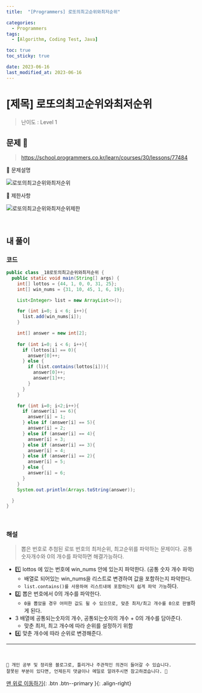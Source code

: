 ```yaml
---
title:  "[Programmers] 로또의최고순위와최저순위" 

categories:
  - Programmers
tags:
  - [Algorithm, Coding Test, Java]

toc: true
toc_sticky: true

date: 2023-06-16
last_modified_at: 2023-06-16
---
```


# [제목] 로또의최고순위와최저순위

> 난이도 : Level 1

## 문제 🎯

> <https://school.programmers.co.kr/learn/courses/30/lessons/77484>

📢 문제설명

![로또의최고순위와최저순위](https://github.com/hwet-j/hwet-j.github.io/assets/81364742/a788e89d-33a6-4699-a571-110345ec8c10)

📢 제한사항

![로또의최고순위와최저순위제한](https://github.com/hwet-j/hwet-j.github.io/assets/81364742/2b19cbd7-042e-4476-bef7-b4539dc025e3)


<br>

## 내 풀이

### 코드

```java
public class _18로또의최고순위와최저순위 {
  public static void main(String[] args) {
    int[] lottos = {44, 1, 0, 0, 31, 25};
    int[] win_nums = {31, 10, 45, 1, 6, 19};

    List<Integer> list = new ArrayList<>();

    for (int i=0; i < 6; i++){
      list.add(win_nums[i]);
    }

    int[] answer = new int[2];
    
    for (int i=0; i < 6; i++){
      if (lottos[i] == 0){
        answer[0]++;
      } else {
        if (list.contains(lottos[i])){
          answer[0]++;
          answer[1]++;
        }
      }
    }

    for (int i=0; i<2;i++){
      if (answer[i] == 6){
        answer[i] = 1;
      } else if (answer[i] == 5){
        answer[i] = 2;
      } else if (answer[i] == 4){
        answer[i] = 3;
      } else if (answer[i] == 3){
        answer[i] = 4;
      } else if (answer[i] == 2){
        answer[i] = 5;
      } else {
        answer[i] = 6;
      }
    }
    System.out.println(Arrays.toString(answer));

  }
}
```

<br>

### 해설

> 뽑은 번호로 추첨된 로또 번호의 최저순위, 최고순위를 파악하는 문제이다. 공통숫자개수와 0의 개수를 파악하면 해결가능하다.

- 1️⃣ lottos 에 있는 번호에 win_nums 안에 있는지 파악한다. (공통 숫자 개수 파악)
  - 배열로 되어있는 win_nums을 리스트로 변경하여 값을 포함하는지 파악한다.
  - `list.contains()를 사용하여 리스트내에 포함하는지 쉽게 파악 가능`하다.
- 2️⃣ 뽑은 번호에서 0의 개수를 파악한다.
  - `0을 뽑았을 경우 어떠한 값도 될 수 있으므로, 맞춘 최저/최고 개수를 0으로 판별`하게 된다.
- 3️ 배열에 공통되는숫자의 개수, 공통되는숫자의 개수 + 0의 개수를 담아준다.
  - 맞춘 최저, 최고 개수에 따라 순위를 설정하기 위함
- 4️⃣ 맞춘 개수에 따라 순위로 변경해준다.


***

<br> 

    📢 개인 공부 및 정리용 블로그로, 틀리거나 주관적인 의견이 들어갈 수 있습니다.
    잘못된 부분이 있다면, 언제든지 댓글이나 메일로 알려주시면 참고하겠습니다. 🔔

[맨 위로 이동하기](#){: .btn .btn--primary }{: .align-right}

